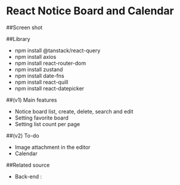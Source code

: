# React Notice Board and Calendar

##Screen shot

##Library

-   npm install @tanstack/react-query
-   npm install axios
-   npm install react-router-dom
-   npm install zustand
-   npm install date-fns
-   npm install react-quill
-   npm install react-datepicker

##(v1) Main features

-   Notice board list, create, delete, search and edit
-   Setting favorite board
-   Setting list count per page

##(v2) To-do

-   Image attachment in the editor
-   Calendar

##Related source

-   Back-end :
